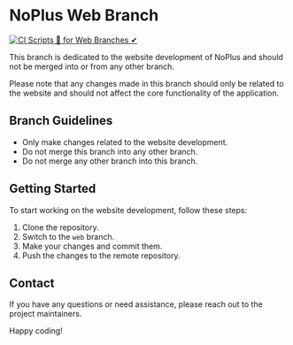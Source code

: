 # NoPlus Web Branch
[![CI Scripts 🧾 for Web Branches ✔](https://github.com/JnMProjects/NoPlus/actions/workflows/WEBCI.yaml/badge.svg)](https://github.com/JnMProjects/NoPlus/actions/workflows/WEBCI.yaml)

This branch is dedicated to the website development of NoPlus and should not be merged into or from any other branch.

Please note that any changes made in this branch should only be related to the website and should not affect the core functionality of the application.

## Branch Guidelines

- Only make changes related to the website development.
- Do not merge this branch into any other branch.
- Do not merge any other branch into this branch.

## Getting Started

To start working on the website development, follow these steps:

1. Clone the repository.
2. Switch to the `web` branch.
3. Make your changes and commit them.
4. Push the changes to the remote repository.

## Contact

If you have any questions or need assistance, please reach out to the project maintainers.

Happy coding!
